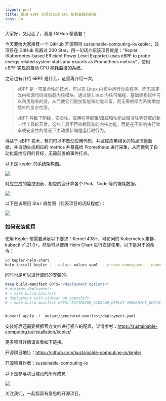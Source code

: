 ```yaml
---
layout: post
title: 使用 eBPF 实现的自动 CPU 能耗监控的系统
tags: Go
---
```


大家好，又见面了，我是 GitHub 精选君！

今天要给大家推荐一个 GitHub 开源项目 sustainable-computing-io/kepler，该项目在 GitHub 有超过 300 Star，用一句话介绍该项目就是：“Kepler (Kubernetes-based Efficient Power Level Exporter) uses eBPF to probe energy related system stats and exports as Prometheus metrics”，使用 eBPF 实现的自动 CPU 能耗监控的系统。

之前也有介绍 eBPF 是什么，这里再介绍一次。

> eBPF 是一项革命性的技术，可以在 Linux 内核中运行沙盒程序，而无需更改内核源代码或加载内核模块。通过使 Linux 内核可编程，基础架构软件可以利用现有的层，从而使它们更加智能和功能丰富，而无需继续为系统增加额外的复杂性层。
>
> eBPF 导致了网络，安全性，应用程序配置/跟踪和性能故障排除等领域的新一代工具的开发，这些工具不再依赖现有的内核功能，而是在不影响执行效率或安全性的情况下主动重新编程运行时行为。 

得益于 eBPF 技术，我们可以不改动应用代码，并监控应用相关的热点流量数据，并自动生成相应的 metrics 并暴露给 Prometheus 进行采集，从而做到了自动化监控应用的目标，无需前置的事件打点。

以下是 kepler 的系统架构图。

![](https://raw.githubusercontent.com/sustainable-computing-io/kepler/master/doc/kepler-arch.png)

对应生成的监控图表，相应的会计算各个 Pod、Node 等的能耗数据。

![](https://raw.githubusercontent.com/sustainable-computing-io/kepler/master/doc/dashboard.png)


以下是该项目 Sta	r 趋势图（代表项目的活跃程度）：

![](https://api.star-history.com/svg?repos=sustainable-computing-io/kepler&type=Timeline)

### 如何安装使用

使用 Kepler 前需要满足以下要求：Kernel 4.18+、可访问的 Kubernetes 集群、kubectl v1.21.0+。然后可以使用 Helm Chart 进行安装使用，以下是对于的命令：

```bash
cd kepler-helm-chart
helm install kepler . --values values.yaml  --create-namespace  --namespace <namespace>
```

同时也是可以进行源码的安装的。

```bash
make build-manifest OPTS="<deployment options>"
# minimum deployment: 
# > make build-manifest
# deployment with sidecar on openshift: 
# > make build-manifest OPTS="ESTIMATOR_SIDECAR_DEPLOY OPENSHIFT_DEPLOY"


kubectl apply -f _output/generated-manifest/deployment.yaml
```

安装好后还需要根据官方文档进行相应的配置，详情参考：https://sustainable-computing.io/installation/kepler/


更多项目详情请查看如下链接。

开源项目地址：https://github.com/sustainable-computing-io/kepler 

开源项目作者：sustainable-computing-io

以下是参与项目建设的所有成员：

![](https://contrib.rocks/image?repo=sustainable-computing-io/kepler)



关注我们，一起探索有意思的开源项目。
